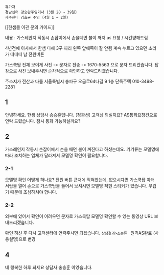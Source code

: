 ```ad-note
휴가자
경남센터 강승완주임기사 (3월 28 ~ 39일)
제주센터 김효균 주임 (4월 1 ~ 2일)
```

[[한샘몰 이관 문의 가이드]]

내용 : 가스레인지 작동시 손잡이에서 손을떼면 불이 꺼져 as 요청 / 시간양해드림

4년전에 이사해서 한샘 다해
3구 짜리
왼쪽 앞에쪽이 잘 안됨 계속 누르고 있으면 소리가 띠띠띠 남 전원버튼

가스쿡탑 전체 보이게 사진 -> 문자로 전송 -> 1670-5563 으로 문자 드리겠습니다.
답장으로 사진 보내주시면 순차적으로 확인하고 연락드리겠습니다.

주소지가 전산과 다름
서울특별시 송파구 오금로64다길 9 1층 단독주택
010-3498-2281
## 1
안녕하세요. 한샘 상담사 송승훈입니다. (정광선) 고객님 되실까요?
AS통화요청건으로 연락 드렸습니다.
잠시 통화 가능하실까요?
## 2
가스레인지 작동시 손잡이에서 손을 때면 불이 꺼진다고 하셨는데요.
기기류는 모델명에 따라 조치하는 업체가 달라져서 모델명 확인이 필요합니다.

### 2-1
모델명 확인 어떻게 하나요?
전원 버튼 근처에 적혀있는데, 없으시다면
가스쿡탑 아래 서랍을 열어 손으로 가스쿡탑을 들어서 보셔시면 모델명 적힌 스티커가 있습니다.
무겁기 때문에 조심하셔야 합니다.
### 2-2
외부에 있어서 확인이 어려우면
문자로 가스쿡탑 모델명 확인할 수 있는 동영상 URL 보내드리겠습니다.

확인 하신 후 다시 고객센터에 연락주시면 되겠습니다.
`상담결과>소분류 `
원격AS완료 (사용설명)으로 변경

## 4
네 행복한 하루 되세요 상담사 송승훈 이였습니다.